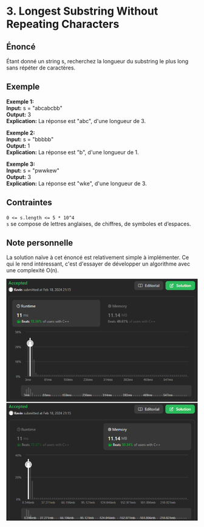 # 3. Longest Substring Without Repeating Characters

## Énoncé

Étant donné un string s, recherchez la longueur du substring le plus long sans répéter de caractères.

## Exemple

**Exemple 1:**  
**Input:** s = "abcabcbb"  
**Output:** 3  
**Explication:** La réponse est "abc", d'une longueur de 3.

**Exemple 2:**  
**Input:** s = "bbbbb"  
**Output:** 1  
**Explication:** La réponse est "b", d'une longueur de 1.

**Exemple 3:**  
**Input:** s = "pwwkew"  
**Output:** 3  
**Explication:** La réponse est "wke", d'une longueur de 3.

## Contraintes

`0 <= s.length <= 5 * 10^4`  
`s` se compose de lettres anglaises, de chiffres, de symboles et d’espaces.

## Note personnelle

La solution naïve à cet énoncé est relativement simple à implémenter. Ce qui le rend intéressant, c'est d'essayer de développer un algorithme avec une complexité O(n).

<img src="../imgs/0003-runtime.png"/>
<img src="../imgs/0003-memory.png"/>

